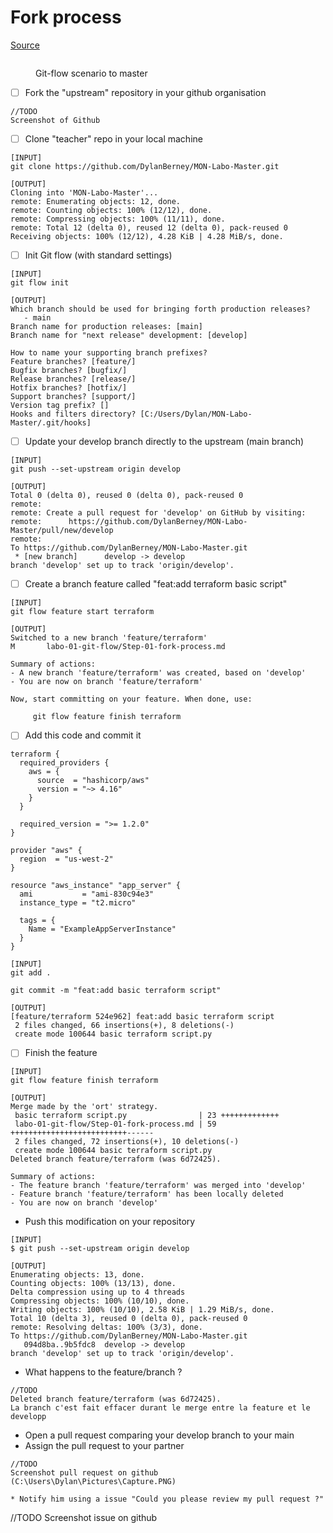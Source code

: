 # Fork process

[Source](https://docs.github.com/en/get-started/quickstart/fork-a-repo)

<figure><img src="../../.gitbook/assets/image (4).png" alt=""><figcaption><p>Git-flow scenario to master</p></figcaption></figure>

* [ ] Fork the "upstream" repository in your github organisation

```
//TODO
Screenshot of Github
```

* [ ] Clone "teacher" repo in your local machine

```
[INPUT]
git clone https://github.com/DylanBerney/MON-Labo-Master.git

[OUTPUT]
Cloning into 'MON-Labo-Master'...
remote: Enumerating objects: 12, done.
remote: Counting objects: 100% (12/12), done.
remote: Compressing objects: 100% (11/11), done.
remote: Total 12 (delta 0), reused 12 (delta 0), pack-reused 0
Receiving objects: 100% (12/12), 4.28 KiB | 4.28 MiB/s, done.

```

* [ ] Init Git flow (with standard settings)

```
[INPUT]
git flow init

[OUTPUT]
Which branch should be used for bringing forth production releases?
   - main
Branch name for production releases: [main]
Branch name for "next release" development: [develop]

How to name your supporting branch prefixes?
Feature branches? [feature/]
Bugfix branches? [bugfix/]
Release branches? [release/]
Hotfix branches? [hotfix/]
Support branches? [support/]
Version tag prefix? []
Hooks and filters directory? [C:/Users/Dylan/MON-Labo-Master/.git/hooks]
```

* [ ] Update your develop branch directly to the upstream (main branch)

```
[INPUT]
git push --set-upstream origin develop

[OUTPUT]
Total 0 (delta 0), reused 0 (delta 0), pack-reused 0
remote:
remote: Create a pull request for 'develop' on GitHub by visiting:
remote:      https://github.com/DylanBerney/MON-Labo-Master/pull/new/develop
remote:
To https://github.com/DylanBerney/MON-Labo-Master.git
 * [new branch]      develop -> develop
branch 'develop' set up to track 'origin/develop'.
```

* [ ] Create a branch feature called "feat:add terraform basic  script"

```
[INPUT]
git flow feature start terraform

[OUTPUT]
Switched to a new branch 'feature/terraform'
M       labo-01-git-flow/Step-01-fork-process.md

Summary of actions:
- A new branch 'feature/terraform' was created, based on 'develop'
- You are now on branch 'feature/terraform'

Now, start committing on your feature. When done, use:

     git flow feature finish terraform

```

* [ ] Add this code and commit it

```
terraform {
  required_providers {
    aws = {
      source  = "hashicorp/aws"
      version = "~> 4.16"
    }
  }

  required_version = ">= 1.2.0"
}

provider "aws" {
  region  = "us-west-2"
}

resource "aws_instance" "app_server" {
  ami           = "ami-830c94e3"
  instance_type = "t2.micro"

  tags = {
    Name = "ExampleAppServerInstance"
  }
}
```

```
[INPUT]
git add .

git commit -m "feat:add basic terraform script"

[OUTPUT]
[feature/terraform 524e962] feat:add basic terraform script
 2 files changed, 66 insertions(+), 8 deletions(-)
 create mode 100644 basic terraform script.py
```

* [ ] Finish the feature

```
[INPUT]
git flow feature finish terraform

[OUTPUT]
Merge made by the 'ort' strategy.
 basic terraform script.py                | 23 +++++++++++++
 labo-01-git-flow/Step-01-fork-process.md | 59 ++++++++++++++++++++++++++------
 2 files changed, 72 insertions(+), 10 deletions(-)
 create mode 100644 basic terraform script.py
Deleted branch feature/terraform (was 6d72425).

Summary of actions:
- The feature branch 'feature/terraform' was merged into 'develop'
- Feature branch 'feature/terraform' has been locally deleted
- You are now on branch 'develop'

```

* Push this modification on your repository

```
[INPUT]
$ git push --set-upstream origin develop

[OUTPUT]
Enumerating objects: 13, done.
Counting objects: 100% (13/13), done.
Delta compression using up to 4 threads
Compressing objects: 100% (10/10), done.
Writing objects: 100% (10/10), 2.58 KiB | 1.29 MiB/s, done.
Total 10 (delta 3), reused 0 (delta 0), pack-reused 0
remote: Resolving deltas: 100% (3/3), done.
To https://github.com/DylanBerney/MON-Labo-Master.git
   094d8ba..9b5fdc8  develop -> develop
branch 'develop' set up to track 'origin/develop'.
```

* What happens to the feature/branch ?

```
//TODO
Deleted branch feature/terraform (was 6d72425).
La branch c'est fait effacer durant le merge entre la feature et le developp
```

* Open a pull request comparing your develop branch to your main
* Assign the pull request to your partner

```
//TODO
Screenshot pull request on github
(C:\Users\Dylan\Pictures\Capture.PNG)

* Notify him using a issue "Could you please review my pull request ?"

```
//TODO
Screenshot issue on github
```
